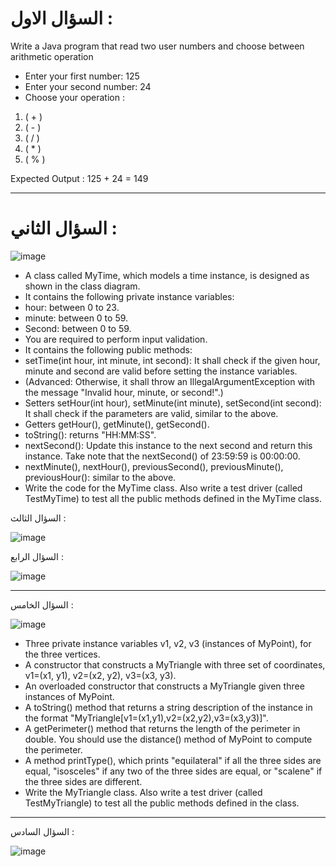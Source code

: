 

# السؤال الاول :

Write a Java program that read two user numbers and choose between arithmetic operation

- Enter your first number: 125
- Enter your second number: 24
- Choose your operation :
1. ( + )
2. ( - )
3. ( / )
4. ( * )
5. ( % )

Expected Output :
125 + 24 = 149


----------



# السؤال الثاني :

![image](https://user-images.githubusercontent.com/93971372/169213129-241145be-56a9-4fd2-a74f-902510356ba3.png)

- A class called MyTime, which models a time instance, is designed as shown in the class diagram.
- It contains the following private instance variables:
- hour: between 0 to 23.
- minute: between 0 to 59.
- Second: between 0 to 59.
- You are required to perform input validation.
- It contains the following public methods:
- setTime(int hour, int minute, int second): It shall check if the given hour, minute and second are valid before setting the instance variables.
- (Advanced: Otherwise, it shall throw an IllegalArgumentException with the message "Invalid hour, minute, or second!".)
- Setters setHour(int hour), setMinute(int minute), setSecond(int second): It shall check if the parameters are valid, similar to the above.
- Getters getHour(), getMinute(), getSecond().
- toString(): returns "HH:MM:SS".
- nextSecond(): Update this instance to the next second and return this instance. Take note that the nextSecond() of 23:59:59 is 00:00:00.
- nextMinute(), nextHour(), previousSecond(), previousMinute(), previousHour(): similar to the above.
- Write the code for the MyTime class. Also write a test driver (called TestMyTime) to test all the public methods defined in the MyTime class.



السؤال الثالث :

![image](https://user-images.githubusercontent.com/93971372/169211167-8c057c54-b535-4cd3-98d2-65fd212ced4d.png)






السؤال الرابع :

![image](https://user-images.githubusercontent.com/93971372/169216946-f8481046-ce64-4344-a75f-b5a3892fa1ce.png)

----------
السؤال الخامس :

![image](https://user-images.githubusercontent.com/93971372/169212291-da5dd27e-b6ea-464e-8830-f1b879b76e84.png)

- Three private instance variables v1, v2, v3 (instances of MyPoint), for the three vertices.
- A constructor that constructs a MyTriangle with three set of coordinates, v1=(x1, y1), v2=(x2, y2), v3=(x3, y3).
- An overloaded constructor that constructs a MyTriangle given three instances of MyPoint.
- A toString() method that returns a string description of the instance in the format "MyTriangle[v1=(x1,y1),v2=(x2,y2),v3=(x3,y3)]".
- A getPerimeter() method that returns the length of the perimeter in double. You should use the distance() method of MyPoint to compute the perimeter.
- A method printType(), which prints "equilateral" if all the three sides are equal, "isosceles" if any two of the three sides are equal, or "scalene" if the three sides are different.
- Write the MyTriangle class. Also write a test driver (called TestMyTriangle) to test all the public methods defined in the class.
----------




السؤال السادس :

![image](https://user-images.githubusercontent.com/93971372/169211438-f40546be-1587-44d0-ad12-ab608860de32.png)


